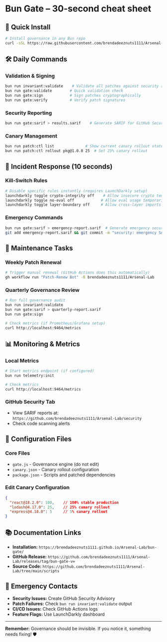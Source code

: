 # Bun Gate – 30-second cheat sheet

## 🚀 Quick Install
```bash
# Install governance in any Bun repo
curl -sSL https://raw.githubusercontent.com/brendadeeznuts1111/Arsenal-Lab/main/scripts/remote-gate.sh | bash
```

## 🛠️ Daily Commands

### Validation & Signing
```bash
bun run invariant:validate    # Validate all patches against security rules
bun run gate:validate        # Quick validation check
bun run gate:sign            # Sign patches cryptographically
bun run gate:verify          # Verify patch signatures
```

### Security Reporting
```bash
bun run gate:sarif > results.sarif    # Generate SARIF for GitHub Security tab
```

### Canary Management
```bash
bun run patch:ctl list              # Show current canary rollout status
bun run patch:ctl rollout pkg@1.0.0 25  # Set 25% canary rollout
```

## 🚨 Incident Response (10 seconds)

### Kill-Switch Rules
```bash
# Disable specific rules instantly (requires LaunchDarkly setup)
launchdarkly toggle crypto-integrity off    # Allow insecure crypto temporarily
launchdarkly toggle no-eval off            # Allow eval usage temporarily
launchdarkly toggle layer-boundary off     # Allow cross-layer imports
```

### Emergency Commands
```bash
bun run gate:sarif > emergency-report.sarif  # Generate emergency security report
git add emergency-report.sarif && git commit -m "security: emergency SARIF report"
```

## 🔄 Maintenance Tasks

### Weekly Patch Renewal
```bash
# Trigger manual renewal (GitHub Actions does this automatically)
gh workflow run "Patch-Renew Bot" -R brendadeeznuts1111/Arsenal-Lab
```

### Quarterly Governance Review
```bash
# Run full governance audit
bun run invariant:validate
bun run gate:sarif > quarterly-report.sarif
bun run gate:sign

# Check metrics (if Prometheus/Grafana setup)
curl http://localhost:9464/metrics
```

## 📊 Monitoring & Metrics

### Local Metrics
```bash
# Start metrics endpoint (if configured)
bun run telemetry:init

# Check metrics
curl http://localhost:9464/metrics
```

### GitHub Security Tab
- View SARIF reports at: `https://github.com/brendadeeznuts1111/Arsenal-Lab/security`
- Check code scanning alerts

## 🔧 Configuration Files

### Core Files
- `gate.js` - Governance engine (do not edit)
- `canary.json` - Canary rollout configuration
- `package.json` - Scripts and patched dependencies

### Edit Canary Configuration
```json
{
  "react@18.2.0": 100,    // 100% stable production
  "lodash@4.17.0": 25,    // 25% canary rollout
  "express@4.18.0": 5     // 5% canary rollout
}
```

## 📚 Documentation Links

- **Installation:** `https://brendadeeznuts1111.github.io/Arsenal-Lab/bun-gate/`
- **GitHub Release:** `https://github.com/brendadeeznuts1111/Arsenal-Lab/releases/tag/bun-gate-v∞`
- **Source Code:** `https://github.com/brendadeeznuts1111/Arsenal-Lab/tree/main/scripts`

## 🚨 Emergency Contacts

- **Security Issues:** Create GitHub Security Advisory
- **Patch Failures:** Check `bun run invariant:validate` output
- **CI/CD Issues:** Check GitHub Actions logs
- **Feature Flags:** Use LaunchDarkly dashboard

---

**Remember:** Governance should be invisible. If you notice it, something needs fixing! 🛡️
